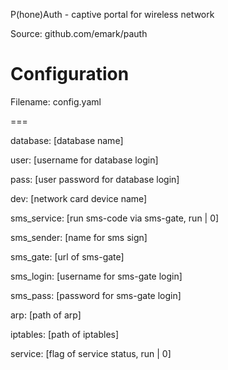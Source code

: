 P(hone)Auth - captive portal for wireless network

Source: github.com/emark/pauth

# Configuration

Filename: config.yaml

===

database: [database name]

user: [username for database login]

pass: [user password for database login]

dev: [network card device name]

sms_service: [run sms-code via sms-gate, run | 0]

sms_sender: [name for sms sign]

sms_gate: [url of sms-gate]

sms_login: [username for sms-gate login]

sms_pass: [password for sms-gate login]

arp: [path of arp]

iptables: [path of iptables]

service: [flag of service status, run | 0]
